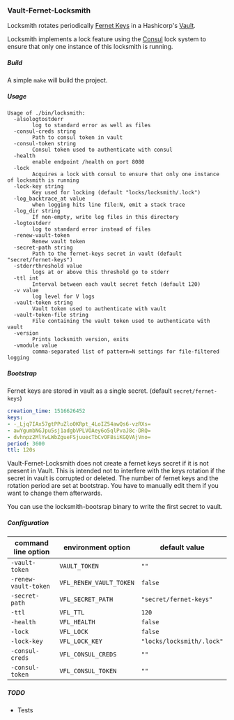 ### **Vault-Fernet-Locksmith**

Locksmith rotates periodically [Fernet Keys](https://github.com/fernet/spec) in a Hashicorp's [Vault](https://www.vaultproject.io).

Locksmith implements a lock feature using the [Consul](https://www.consul.io/) lock system to ensure that only one instance of this locksmith is running.

##### **Build**

A simple `make` will build the project.

##### **Usage**

```
Usage of ./bin/locksmith:
  -alsologtostderr
    	log to standard error as well as files
  -consul-creds string
    	Path to consul token in vault
  -consul-token string
    	Consul token used to authenticate with consul
  -health
    	enable endpoint /health on port 8080
  -lock
    	Acquires a lock with consul to ensure that only one instance of locksmith is running
  -lock-key string
    	Key used for locking (default "locks/locksmith/.lock")
  -log_backtrace_at value
    	when logging hits line file:N, emit a stack trace
  -log_dir string
    	If non-empty, write log files in this directory
  -logtostderr
    	log to standard error instead of files
  -renew-vault-token
    	Renew vault token
  -secret-path string
    	Path to the fernet-keys secret in vault (default "secret/fernet-keys")
  -stderrthreshold value
    	logs at or above this threshold go to stderr
  -ttl int
    	Interval between each vault secret fetch (default 120)
  -v value
    	log level for V logs
  -vault-token string
    	Vault token used to authenticate with vault
  -vault-token-file string
    	File containing the vault token used to authenticate with vault
  -version
    	Prints locksmith version, exits
  -vmodule value
    	comma-separated list of pattern=N settings for file-filtered logging
```

##### **Bootstrap**

Fernet keys are stored in vault as a single secret. (default `secret/fernet-keys`)

```yaml
creation_time: 1516626452
keys:
- -_Ljq7IAx57gtPPuZloOKRpt_4LoIZ54awQs6-vzRXs=
- awYgumbNGJpu5sj1adgbVPLVOAey6o5qlPvaJ8c-DRQ=
- dvhnpz2MlYwLWbZgueFSjuuecTbCvOF8siKGQVAjVno=
period: 3600
ttl: 120s
```

Vault-Fernet-Locksmith does not create a fernet keys secret if it is not present in Vault. This is intended not to interfere with the keys rotation if the secret in vault is corrupted or deleted.
The number of fernet keys and the rotation period are set at bootstrap. You have to manually edit them if you want to change them afterwards.

You can use the locksmith-bootsrap binary to write the first secret to vault.


##### **Configuration**

|  command line option |    environment option   |        default value       |
|----------------------|-------------------------|----------------------------|
| `-vault-token`       | `VAULT_TOKEN`           | `""`                       |
| `-renew-vault-token` | `VFL_RENEW_VAULT_TOKEN` | `false`                    |
| `-secret-path`       | `VFL_SECRET_PATH`       | `"secret/fernet-keys"`     |
| `-ttl`               | `VFL_TTL`               | `120`                      |
| `-health`            | `VFL_HEALTH`            | `false`                    |
| `-lock`              | `VFL_LOCK`              | `false`                    |
| `-lock-key`          | `VFL_LOCK_KEY`          | `"locks/locksmith/.lock"`  |
| `-consul-creds`      | `VFL_CONSUL_CREDS`      | `""`                       |
| `-consul-token`      | `VFL_CONSUL_TOKEN`      | `""`                       |


##### **TODO**

- Tests
